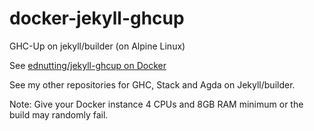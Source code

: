 # docker-jekyll-ghcup

GHC-Up on jekyll/builder (on Alpine Linux)

See [ednutting/jekyll-ghcup on Docker](https://hub.docker.com/repository/docker/ednutting/jekyll-ghcup)

See my other repositories for GHC, Stack and Agda on Jekyll/builder.

Note: Give your Docker instance 4 CPUs and 8GB RAM minimum or the build may randomly fail.
